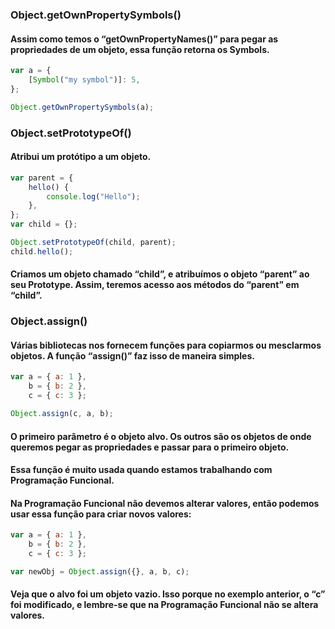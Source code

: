 ### Object.getOwnPropertySymbols()

#### Assim como temos o “getOwnPropertyNames()” para pegar as propriedades de um objeto, essa função retorna os Symbols.

```js
var a = {
    [Symbol("my symbol")]: 5,
};

Object.getOwnPropertySymbols(a);
```

### Object.setPrototypeOf()

#### Atribui um protótipo a um objeto.

```js
var parent = {
    hello() {
        console.log("Hello");
    },
};
var child = {};

Object.setPrototypeOf(child, parent);
child.hello();
```

#### Criamos um objeto chamado “child”, e atribuímos o objeto “parent” ao seu Prototype. Assim, teremos acesso aos métodos do “parent” em “child”.

### Object.assign()

#### Várias bibliotecas nos fornecem funções para copiarmos ou mesclarmos objetos. A função “assign()” faz isso de maneira simples.

```js
var a = { a: 1 },
    b = { b: 2 },
    c = { c: 3 };

Object.assign(c, a, b);
```

#### O primeiro parâmetro é o objeto alvo. Os outros são os objetos de onde queremos pegar as propriedades e passar para o primeiro objeto.

#### Essa função é muito usada quando estamos trabalhando com Programação Funcional.

#### Na Programação Funcional não devemos alterar valores, então podemos usar essa função para criar novos valores:

```js
var a = { a: 1 },
    b = { b: 2 },
    c = { c: 3 };

var newObj = Object.assign({}, a, b, c);
```

#### Veja que o alvo foi um objeto vazio. Isso porque no exemplo anterior, o “c” foi modificado, e lembre-se que na Programação Funcional não se altera valores.
